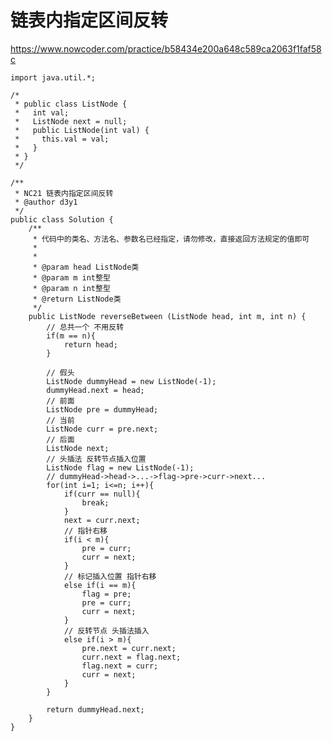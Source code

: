 # 链表内指定区间反转
https://www.nowcoder.com/practice/b58434e200a648c589ca2063f1faf58c

    import java.util.*;
    
    /*
     * public class ListNode {
     *   int val;
     *   ListNode next = null;
     *   public ListNode(int val) {
     *     this.val = val;
     *   }
     * }
     */
    
    /**
     * NC21 链表内指定区间反转
     * @author d3y1
     */
    public class Solution {
        /**
         * 代码中的类名、方法名、参数名已经指定，请勿修改，直接返回方法规定的值即可
         *
         * 
         * @param head ListNode类 
         * @param m int整型 
         * @param n int整型 
         * @return ListNode类
         */
        public ListNode reverseBetween (ListNode head, int m, int n) {
            // 总共一个 不用反转
            if(m == n){
                return head;
            }
    
            // 假头
            ListNode dummyHead = new ListNode(-1);
            dummyHead.next = head;
            // 前面
            ListNode pre = dummyHead;
            // 当前
            ListNode curr = pre.next;
            // 后面
            ListNode next;
            // 头插法 反转节点插入位置
            ListNode flag = new ListNode(-1);
            // dummyHead->head->...->flag->pre->curr->next...
            for(int i=1; i<=n; i++){
                if(curr == null){
                    break;
                }
                next = curr.next;
                // 指针右移
                if(i < m){
                    pre = curr;
                    curr = next;
                }
                // 标记插入位置 指针右移
                else if(i == m){
                    flag = pre;
                    pre = curr;
                    curr = next;
                }
                // 反转节点 头插法插入
                else if(i > m){
                    pre.next = curr.next;
                    curr.next = flag.next;
                    flag.next = curr;
                    curr = next;
                }
            }
    
            return dummyHead.next;
        }
    }
    

